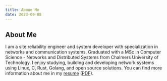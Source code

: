 ```yaml
---
title: Aboue Me
date: 2023-09-08
---
```

## About Me

I am a site reliability engineer and system developer with specialization in networks and communication systems.
Graduated with a MSc in Computer Science - Networks and Distributed Systems from Chalmers University of Technology.
I enjoy studying, building and developing network systems using Linux, C, Rust, Golang, and open source solutions.
You can find more information about me in my [resume](/resume/) ([PDF](https://drive.google.com/file/d/1HOWM9vcwScF6BEWcyVe9Dp5uQLK8VJUp/view?usp=sharing)).
